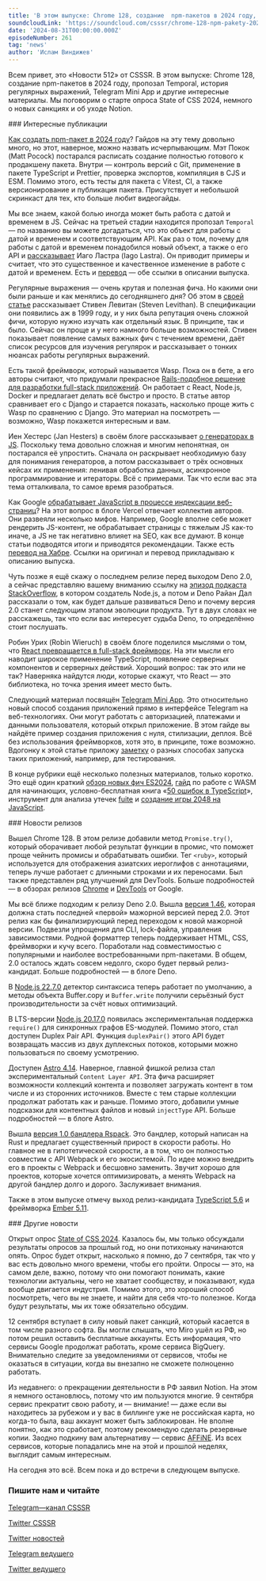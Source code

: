 ```yaml
---
title: 'В этом выпуске: Chrome 128, создание  npm-пакетов в 2024 году, пропозал Temporal, история регулярных выражений, Telegram Mini App и другие интересные материалы. Мы поговорим о старте опроса State of CSS 2024, немного о новых санкциях и об уходе Notion.'
soundcloudLink: 'https://soundcloud.com/csssr/chrome-128-npm-pakety-2024-temporal-telegram-mini-app-state-of-css-2024-ukhod-notion'
date: '2024-08-31T00:00:00.000Z'
episodeNumber: 261
tag: 'news'
author: 'Ислам Виндижев'
---
```


Всем привет, это «Новости 512» от CSSSR. В этом выпуске: Chrome 128, создание  npm-пакетов в 2024 году, пропозал Temporal, история регулярных выражений, Telegram Mini App и другие интересные материалы. Мы поговорим о старте опроса State of CSS 2024, немного о новых санкциях и об уходе Notion.

<ParagraphWithImage imageName="laptopNews" >
  ### Интересные публикации

[Как создать npm-пакет в 2024 году](https://www.totaltypescript.com/how-to-create-an-npm-package)? Гайдов на эту тему довольно много, но этот, наверное, можно назвать исчерпывающим. Мэт Покок (Matt Pocock) постарался расписать создание полностью готового к продакшену пакета. Внутри — контроль версий с Git, применение в пакете TypeScript и Prettier, проверка экспортов, компиляция в CJS и ESM. Помимо этого, есть тесты для пакета с Vitest, CI, а также версионирование и публикация пакета. Присутствует и небольшой скринкаст для тех, кто больше любит видеогайды.
</ParagraphWithImage>

Мы все знаем, какой болью иногда может быть работа с датой и временем в JS. Сейчас на третьей стадии находится пропозал `Temporal` — по названию вы можете догадаться, что это объект для работы с датой и временем и соответствующим API. Как раз о том, почему для работы с датой и временем понадобился новый объект, а также о его API и [рассказывает](https://docs.timetime.in/blog/js-dates-finally-fixed/) Иаго Ластра (Iago Lastra). Он приводит примеры и считает, что это существенное и качественное изменение в работе с датой и временем. Есть и [перевод](https://habr.com/ru/articles/838378/) — обе ссылки в описании выпуска.

Регулярные выражения — очень крутая и полезная фича. Но какими они были раньше и как менялись до сегодняшнего дня? Об этом в [своей статье](https://www.smashingmagazine.com/2024/08/history-future-regular-expressions-javascript/) рассказывает Стивен Левитан (Steven Levithan). В спецификации они появились аж в 1999 году, и у них была репутация очень сложной фичи, которую нужно изучать как отдельный язык. В принципе, так и было. Сейчас он проще и у него намного больше возможностей. Стивен показывает появление самых важных фич с течением времени, даёт список ресурсов для изучения регулярок и рассказывает о тонких нюансах работы регулярных выражений.

Есть такой фреймворк, который называется Wasp. Пока он в бете, а его авторы считают, что придумали прекрасное [Rails-подобное решение для разработки full-stack приложений](https://wasp-lang.dev/blog/2024/08/20/django-vs-wasp). Он работает с React, Node.js, Docker и предлагает делать всё быстро и просто. В статье автор сравнивает его с Django и старается показать, насколько проще жить с Wasp по сравнению с Django. Это материал на посмотреть — возможно, Wasp покажется интересным и вам.

Иен Хестерс (Jan Hesters) в своём блоге рассказывает [о генераторах в JS](https://www.reactsquad.io/blog/understanding-generators-in-javascript). Поскольку тема довольно сложная и многим непонятная, он постарался её упростить. Сначала он раскрывает необходимую базу для понимания генераторов, а потом рассказывает о трёх основных кейсах их применения: ленивая обработка данных, асинхронное программирование и итераторы. Всё с примерами. Так что если вас эта тема отталкивала, то самое время разобраться.

Как Google [обрабатывает JavaScript в процессе индексации веб-страниц](https://vercel.com/blog/how-google-handles-javascript-throughout-the-indexing-process)? На этот вопрос в блоге Vercel отвечает коллектив авторов. Они развеяли несколько мифов. Например, Google вполне себе может рендерить JS-контент, не обрабатывает страницы с тяжелым JS как-то иначе, а JS не так негативно влияет на SEO, как все думают. В конце статьи подводятся итоги и приводятся рекомендации. Также есть [перевод на Хабре](https://habr.com/ru/companies/timeweb/articles/836866/). Ссылки на оригинал и перевод прикладываю к описанию выпуска.

Чуть позже я ещё скажу о последнем релизе перед выходом Deno 2.0, а сейчас представляю вашему вниманию ссылку на [эпизод подкаста StackOverflow](https://stackoverflow.blog/2024/08/20/ryan-dahl-deno-20-scale-improve-npm-nodejs/), в котором создатель Node.js, а потом и Deno Райан Дал рассказали о том, как будет дальше развиваться Deno и почему версия 2.0 станет следующим этапом эволюции продукта. Тут в двух словах не расскажешь, так что если вас интересует судьба Deno, то определённо стоит послушать.

Робин Урих (Robin Wieruch) в своём блоге поделился мыслями о том, что [React превращается в full-stack фреймворк](https://www.robinwieruch.de/react-full-stack-framework/). На эти мысли его наводит широкое применение TypeScript, появление серверных компонентов и серверных действий. Хороший вопрос: так это или не так? Наверняка найдутся люди, которые скажут, что React — это библиотека, но точка зрения имеет место быть.

Следующий материал посвящён [Telegram Mini App](https://habr.com/ru/companies/amvera/articles/838180/). Это относительно новый способ создания приложений прямо в интерфейсе Telegram на веб-технологиях. Они могут работать с авторизацией, платежами и данными пользователя, который открыл приложение. В этом гайде вы найдёте пример создания приложения с нуля, стилизации, деплоя. Всё без использования фреймворков, хотя это, в принципе, тоже возможно. Вдогонку к этой статье приложу [заметку](https://habr.com/ru/articles/839432/) о разных способах запуска таких приложений, например, для тестирования.

В конце рубрики ещё несколько полезных материалов, только коротко. Это ещё один краткий [обзор новых фич ES2024](https://pawelgrzybek.com/whats-new-in-ecmascript-2024/), [гайд](https://habr.com/ru/articles/837692/) по работе с WASM для начинающих, условно-бесплатная книга «[50 ошибок в TypeScript](https://leanpub.com/50-ts)», инструмент для анализа утечек [fuite](https://github.com/nolanlawson/fuite) и [создание игры 2048 на JavaScript](https://www.youtube.com/watch?v=RC_SglXG4Y8).

<ParagraphWithImage imageName="manWithLaptop">
  ### Новости релизов

Вышел Chrome 128. В этом релизе добавили метод `Promise.try()`, который оборачивает любой результат функции в промис, что поможет проще чейнить промисы и обрабатывать ошибки. Тег `<ruby>`, который используется для отображения азиатских иероглифов с аннотациями, теперь лучше работает с длинными строками и их переносами. Был также представлен ряд улучшений для DevTools. Больше подробностей — в обзорах релизов [Chrome](https://developer.chrome.com/blog/new-in-chrome-128) и [DevTools](https://developer.chrome.com/blog/new-in-devtools-128) от Google.
</ParagraphWithImage>

Мы всё ближе подходим к релизу Deno 2.0. Вышла [версия 1.46](https://deno.com/blog/v1.46), которая должна стать последней «первой» мажорной версией перед 2.0. Этот релиз как бы финализирующий перед переходом к новой мажорной версии. Подвезли упрощения для CLI, lock-файла, управления зависимостями. Родной форматтер теперь поддерживает HTML, CSS, фреймворки и кучу всего. Поработали над совместимостью с популярными и наиболее востребованными npm-пакетами. В общем, 2.0 осталось ждать совсем недолго, скоро будет первый релиз-кандидат. Больше подробностей — в блоге Deno.

В [Node.js 22.7.0](https://nodejs.org/en/blog/release/v22.7.0) детектор синтаксиса теперь работает по умолчанию, а методы объекта Buffer.copy и `Buffer.write` получили серьёзный буст производительности за счёт новых оптимизаций.

В LTS-версии [Node.js 20.17.0](https://nodejs.org/en/blog/release/v20.17.0) появилась экспериментальная поддержка `require()` для синхронных графов ES-модулей. Помимо этого, стал доступен Duplex Pair API. Функция `duplexPair()` этого API будет возвращать массив из двух дуплексных потоков, которыми можно пользоваться по своему усмотрению.

Доступен [Astro 4.14](https://astro.build/blog/astro-4140/). Наверное, главной фишкой релиза стал экспериментальный `Content Layer API`. Эта фича расширяет возможности коллекций контента и позволяет загружать контент в том числе и из сторонних источников. Вместе с тем старые коллекции продолжат работать как и раньше. Помимо этого, добавили умные подсказки для контентных файлов и новый `injectType` API. Больше подробностей — в блоге Astro.

Вышла [версия 1.0 бандлера Rspack](https://rspack.dev/). Это бандлер, который написан на Rust и предлагает существенный прирост в скорости работы. Но главное не в гипотетической скорости, а в том, что он полностью совместим с API Webpack и его экосистемой. По идее можно внедрить его в проекты с Webpack и бесшовно заменить. Звучит хорошо для проектов, которые хочется оптимизировать, а менять Webpack на другой бандлер долго и дорого. Заслуживает внимания.

Также в этом выпуске отмечу выход релиз-кандидата [TypeScript 5.6](https://devblogs.microsoft.com/typescript/announcing-typescript-5-6-rc/) и фреймворка [Ember 5.11](https://blog.emberjs.com/ember-released-5-11/).

<ParagraphWithImage imageName="laptopNews" >
    ### Другие новости

Открыт опрос [State of CSS 2024](https://stateofcss.com/en-US). Казалось бы, мы только обсуждали результаты опросов за прошлый год, но они потихоньку начинаются опять. Опрос будет открыт, насколько я помню, до 7 сентября, так что у вас есть довольно много времени, чтобы его пройти. Опросы — это, на самом деле, важно, потому что они помогают понимать, какие технологии актуальны, чего не хватает сообществу, и показывают, куда вообще двигается индустрия. Помимо этого, это хороший способ посмотреть, чего вы не знаете, и найти для себя что-то полезное. Когда будут результаты, мы их тоже обязательно обсудим.
</ParagraphWithImage>

12 сентября вступает в силу новый пакет санкций, который касается в том числе разного софта. Вы могли слышать, что Miro ушёл из РФ, но потом решил оставить бесплатные аккаунты. Есть информация, что сервисы Google продолжат работать, кроме сервиса BigQuery. Внимательно следите за уведомлениями от сервисов, чтобы не оказаться в ситуации, когда вы внезапно не сможете полноценно работать.

Из недавнего: о прекращении деятельности в РФ заявил Notion. На этом я немного остановлюсь, потому что им пользуются многие. 9 сентября сервис прекратит свою работу, и — внимание! — даже если вы находитесь за рубежом и у вас в биллинге уже не российская карта, но когда-то была, ваш аккаунт может быть заблокирован. Не вполне понятно, как это сработает, поэтому рекомендую сделать резервные копии. Заодно подкину вам альтернативу — сервис [AFFiNE](https://affine.pro/). Из всех сервисов, которые попадались мне на этой и прошлой неделях, выглядит самым интересным.

На сегодня это всё. Всем пока и до встречи в следующем выпуске.

  ### Пишите нам и читайте
  [Telegram—канал CSSSR](https://t.me/csssr)

  [Twitter CSSSR](https://twitter.com/csssr_dev)

  [Twitter новостей](https://twitter.com/csssr_news)

  [Telegram ведущего](https://t.me/Vindizh)

  [Twitter ведущего](https://twitter.com/Vindizh)
